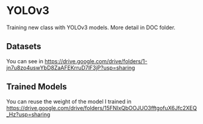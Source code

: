 # YOLOv3
Training new class with YOLOv3 models.
More detail in DOC folder.

## Datasets
You can see in https://drive.google.com/drive/folders/1-jn7u8zo4uswYbD8ZaAFEKrruD7lF3jP?usp=sharing 

## Trained Models
You can reuse the weight of the model I trained in https://drive.google.com/drive/folders/15FNIxQbOOJUO3fftgofuX6Jfc2XEQ_Hz?usp=sharing 
